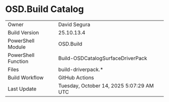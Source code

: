 ﻿# OSD.Build Catalog

| | |
|-|-|
| Owner | David Segura |
| Build Version | 25.10.13.4 |
| PowerShell Module | OSD.Build |
| PowerShell Function | Build-OSDCatalogSurfaceDriverPack |
| Files | build-driverpack.* |
| Build Workflow | GitHub Actions |
| Last Update | Tuesday, October 14, 2025 5:07:29 AM UTC |
